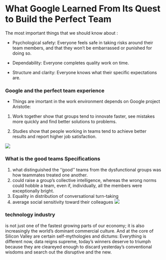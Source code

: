 # What Google Learned From Its Quest to Build the Perfect Team


The most important things that we should know about : 
* Psychological safety: Everyone feels safe in taking risks around their team members, and that they won’t be embarrassed or punished for doing so.

* Dependability: Everyone completes quality work on time.

* Structure and clarity: Everyone knows what their specific expectations are.
### Google and the perfect team experience
* Things are imortant in the work environment depends on Google project Aristotle:
1. Work together show that groups tend to innovate faster, see mistakes more quickly and find better solutions to problems.

2. Studies show that people working in teams tend to achieve better results and report higher job satisfaction.





![](https://miro.medium.com/max/630/1*DGzNCNFFv-08r_dACB9SWg.jpeg)


### What is the good teams Specifications
1. what distinguished the ‘‘good’’ teams from the dysfunctional groups was how teammates treated one another.
2. could raise a group’s collective intelligence, whereas the wrong norms could hobble a team, even if, individually, all the members were exceptionally bright.
3. Equality in distribution of conversational turn-taking
4. average social sensitivity toward their colleagues
![](https://blogimage.vantagecircle.com/vcblogimages/2020/08/Importance-of-team-building.png)

### technology industry 
is not just one of the fastest growing parts of our economy; it is also increasingly the world’s dominant commercial culture. And at the core of Silicon Valley are certain self-mythologies and dictums: Everything is different now, data reigns supreme, today’s winners deserve to triumph because they are cleareyed enough to discard yesterday’s conventional wisdoms and search out the disruptive and the new.
